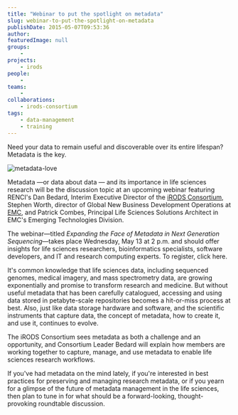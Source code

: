 ```yaml
---
title: "Webinar to put the spotlight on metadata"
slug: webinar-to-put-the-spotlight-on-metadata
publishDate: 2015-05-07T09:53:36
author: 
featuredImage: null
groups:
    - 
projects:
    - irods
people:
    - 
teams: 
    - 
collaborations:
    - irods-consortium
tags:
    - data-management
    - training
---
```

Need your data to remain useful and discoverable over its entire lifespan? Metadata is the key.

![metadata-love](https://renci.org/wp-content/uploads/2015/05/metadata-love.jpg)

Metadata —or data about data — and its importance in life sciences research will be the discussion topic at an upcoming webinar featuring RENCI's Dan Bedard, Interim Executive Director of the [iRODS Consortium](http://irods.org), Stephen Worth, director of Global New Business Development Operations at [EMC](http://www.emc.com/index.htm?fromGlobalSelector), and Patrick Combes, Principal Life Sciences Solutions Architect in EMC's Emerging Technologies Division.

The webinar—titled _Expanding the Face of Metadata in Next Generation Sequencing_—takes place Wednesday, May 13 at 2 p.m. and should offer insights for life sciences researchers, bioinformatics specialists, software developers, and IT and research computing experts. To register, click here.

It's common knowledge that life sciences data, including sequenced genomes, medical imagery, and mass spectrometry data, are growing exponentially and promise to transform research and medicine. But without useful metadata that has been carefully catalogued, accessing and using data stored in petabyte-scale repositories becomes a hit-or-miss process at best. Also, just like data storage hardware and software, and the scientific instruments that capture data, the concept of metadata, how to create it, and use it, continues to evolve.

The iRODS Consortium sees metadata as both a challenge and an opportunity, and Consortium Leader Bedard will explain how members are working together to capture, manage, and use metadata to enable life sciences research workflows.

If you've had metadata on the mind lately, if you're interested in best practices for preserving and managing research metadata, or if you yearn for a glimpse of the future of metadata management in the life sciences, then plan to tune in for what should be a forward-looking, thought-provoking roundtable discussion.

<!-- _-Karen Green_ -->

